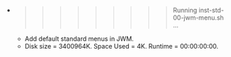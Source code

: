 * >>>>>>>>> Running inst-std-00-jwm-menu.sh ...
  * Add default standard menus in JWM.
  * Disk size = 3400964K. Space Used = 4K. Runtime = 00:00:00:00.
